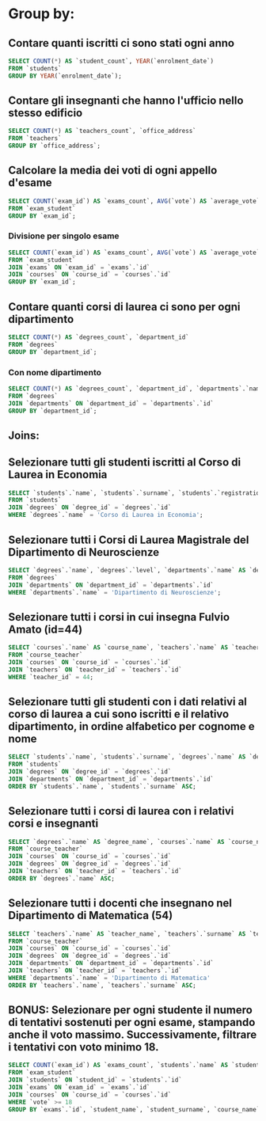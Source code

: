 # Group by:

## Contare quanti iscritti ci sono stati ogni anno
```sql
SELECT COUNT(*) AS `student_count`, YEAR(`enrolment_date`)
FROM `students`
GROUP BY YEAR(`enrolment_date`);
```

## Contare gli insegnanti che hanno l'ufficio nello stesso edificio
```sql
SELECT COUNT(*) AS `teachers_count`, `office_address`
FROM `teachers`
GROUP BY `office_address`;
```

## Calcolare la media dei voti di ogni appello d'esame
```sql
SELECT COUNT(`exam_id`) AS `exams_count`, AVG(`vote`) AS `average_vote` 
FROM `exam_student` 
GROUP BY `exam_id`;
```

### Divisione per singolo esame
```sql
SELECT COUNT(`exam_id`) AS `exams_count`, AVG(`vote`) AS `average_vote`, `courses`.`name` AS `course_name`
FROM `exam_student`
JOIN `exams` ON `exam_id` = `exams`.`id`
JOIN `courses` ON `course_id` = `courses`.`id`
GROUP BY `exam_id`;
```

## Contare quanti corsi di laurea ci sono per ogni dipartimento
```sql
SELECT COUNT(*) AS `degrees_count`, `department_id`
FROM `degrees`
GROUP BY `department_id`;
```

### Con nome dipartimento
```sql
SELECT COUNT(*) AS `degrees_count`, `department_id`, `departments`.`name` AS `department_name`
FROM `degrees`
JOIN `departments` ON `department_id` = `departments`.`id`
GROUP BY `department_id`;
```

## Joins:

## Selezionare tutti gli studenti iscritti al Corso di Laurea in Economia
```sql
SELECT `students`.`name`, `students`.`surname`, `students`.`registration_number`, `degrees`.`name` AS `degree_name`
FROM `students`
JOIN `degrees` ON `degree_id` = `degrees`.`id`
WHERE `degrees`.`name` = 'Corso di Laurea in Economia';
```

## Selezionare tutti i Corsi di Laurea Magistrale del Dipartimento di Neuroscienze
```sql
SELECT `degrees`.`name`, `degrees`.`level`, `departments`.`name` AS `department_name`
FROM `degrees`
JOIN `departments` ON `department_id` = `departments`.`id`
WHERE `departments`.`name` = 'Dipartimento di Neuroscienze';
```

## Selezionare tutti i corsi in cui insegna Fulvio Amato (id=44)
```sql
SELECT `courses`.`name` AS `course_name`, `teachers`.`name` AS `teacher_name`, `teachers`.`surname` AS `teacher_surname`
FROM `course_teacher`
JOIN `courses` ON `course_id` = `courses`.`id`
JOIN `teachers` ON `teacher_id` = `teachers`.`id`
WHERE `teacher_id` = 44;
```

## Selezionare tutti gli studenti con i dati relativi al corso di laurea a cui sono iscritti e il relativo dipartimento, in ordine alfabetico per cognome e nome
```sql
SELECT `students`.`name`, `students`.`surname`, `degrees`.`name` AS `degree_name`, `degrees`.`level` AS `degree_level`, `departments`.`name` AS `department_name`
FROM `students`
JOIN `degrees` ON `degree_id` = `degrees`.`id`
JOIN `departments` ON `department_id` = `departments`.`id`
ORDER BY `students`.`name`, `students`.`surname` ASC;
```

## Selezionare tutti i corsi di laurea con i relativi corsi e insegnanti
```sql
SELECT `degrees`.`name` AS `degree_name`, `courses`.`name` AS `course_name`, `teachers`.`name` AS `teacher_name`, `teachers`.`surname` AS `teacher_surname`
FROM `course_teacher`
JOIN `courses` ON `course_id` = `courses`.`id`
JOIN `degrees` ON `degree_id` = `degrees`.`id`
JOIN `teachers` ON `teacher_id` = `teachers`.`id`
ORDER BY `degrees`.`name` ASC;
```

## Selezionare tutti i docenti che insegnano nel Dipartimento di Matematica (54)
```sql
SELECT `teachers`.`name` AS `teacher_name`, `teachers`.`surname` AS `teacher_surname`, `departments`.`name` AS `department_name`
FROM `course_teacher`
JOIN `courses` ON `course_id` = `courses`.`id`
JOIN `degrees` ON `degree_id` = `degrees`.`id`
JOIN `departments` ON `department_id` = `departments`.`id`
JOIN `teachers` ON `teacher_id` = `teachers`.`id`
WHERE `departments`.`name` = 'Dipartimento di Matematica'
ORDER BY `teachers`.`name`, `teachers`.`surname` ASC;
```

## BONUS: Selezionare per ogni studente il numero di tentativi sostenuti per ogni esame, stampando anche il voto massimo. Successivamente, filtrare i tentativi con voto minimo 18.
```sql
SELECT COUNT(`exam_id`) AS `exams_count`, `students`.`name` AS `student_name`, `students`.`surname` AS `student_surname`, `courses`.`name` AS `course_name`, MAX(`vote`) AS `max_vote`
FROM `exam_student`
JOIN `students` ON `student_id` = `students`.`id`
JOIN `exams` ON `exam_id` = `exams`.`id`
JOIN `courses` ON `course_id` = `courses`.`id`
WHERE `vote` >= 18
GROUP BY `exams`.`id`, `student_name`, `student_surname`, `course_name`;
```
 